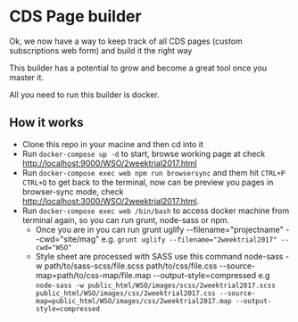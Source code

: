 # CDS Page builder

Ok, we now have a way to keep track of all CDS pages (custom subscriptions web form) and build it the right way

This builder has a potential to grow and become a great tool once you master it.

All you need to run this builder is docker.

## How it works

- Clone this repo in your macine and then cd into it
- Run ```docker-compose up -d``` to start, browse working page at check [http://localhost:9000/WSO/2weektrial2017.html](http://localhost:9000/WSO/2weektrial2017.html)
- Run ```docker-compose exec web npm run browsersync``` and them hit ```CTRL+P CTRL+Q``` to get back to the terminal, now can be preview you pages in browser-sync mode, check [http://localhost:3000/WSO/2weektrial2017.html](http://localhost:3000/WSO/2weektrial2017.html).
- Run ```docker-compose exec web /bin/bash``` to access docker machine from terminal again, so you can run grunt, node-sass or npm.
	* Once you are in you can run grunt uglify --filename="projectname" --cwd="site/mag" e.g. ```grunt uglify --filename="2weektrial2017" --cwd="WSO"``` 
	* Style sheet are processed with SASS use this command node-sass -w path/to/sass-scss/file.scss path/to/css/file.css --source-map=path/to/css-map/file.map --output-style=compressed e.g ```node-sass -w public_html/WSO/images/scss/2weektrial2017.scss public_html/WSO/images/css/2weektrial2017.css --source-map=public_html/WSO/images/css/2weektrial2017.map --output-style=compressed```
	